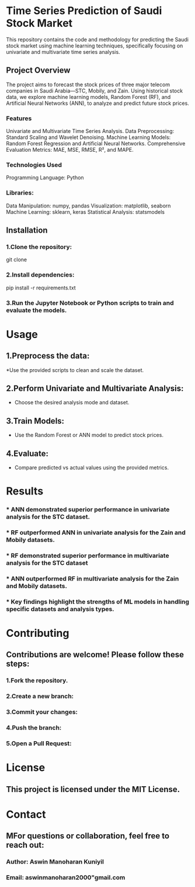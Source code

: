 # Time Series Prediction of Saudi Stock Market

This repository contains the code and methodology for predicting the Saudi stock market using machine learning techniques, specifically focusing on univariate and multivariate time series analysis.

## Project Overview
The project aims to forecast the stock prices of three major telecom companies in Saudi Arabia—STC, Mobily, and Zain. Using historical stock data, we explore machine learning models, Random Forest (RF), and Artificial Neural Networks (ANN), to analyze and predict future stock prices.

### Features
Univariate and Multivariate Time Series Analysis.
Data Preprocessing: Standard Scaling and Wavelet Denoising.
Machine Learning Models: Random Forest Regression and Artificial Neural Networks.
Comprehensive Evaluation Metrics: MAE, MSE, RMSE, R², and MAPE.
### Technologies Used
Programming Language: Python
### Libraries:
Data Manipulation: numpy, pandas
Visualization: matplotlib, seaborn
Machine Learning: sklearn, keras
Statistical Analysis: statsmodels
## Installation
### 1.Clone the repository:
git clone <repository-url>
### 2.Install dependencies:
pip install -r requirements.txt
### 3.Run the Jupyter Notebook or Python scripts to train and evaluate the models.
# Usage
## 1.Preprocess the data:
*Use the provided scripts to clean and scale the dataset.
## 2.Perform Univariate and Multivariate Analysis:
* Choose the desired analysis mode and dataset.
## 3.Train Models:
* Use the Random Forest or ANN model to predict stock prices.
## 4.Evaluate:
* Compare predicted vs actual values using the provided metrics.
# Results
### * ANN demonstrated superior performance in univariate analysis for the STC dataset.
### * RF outperformed ANN in univariate analysis for the Zain and Mobily datasets.
### * RF demonstrated superior performance in multivariate analysis for the STC dataset
### * ANN outperformed RF in multivariate analysis for the Zain and Mobily datasets.
### * Key findings highlight the strengths of ML models in handling specific datasets and analysis types.
# Contributing
## Contributions are welcome! Please follow these steps:

### 1.Fork the repository.
### 2.Create a new branch:
### 3.Commit your changes:
### 4.Push the branch:
### 5.Open a Pull Request:
# License
## This project is licensed under the MIT License.
# Contact
## MFor questions or collaboration, feel free to reach out:

### Author: Aswin Manoharan Kuniyil
### Email: aswinmanoharan2000"gmail.com
